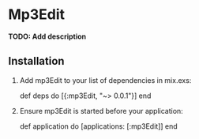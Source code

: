 # Mp3Edit

**TODO: Add description**

## Installation

  1. Add mp3Edit to your list of dependencies in mix.exs:

        def deps do
          [{:mp3Edit, "~> 0.0.1"}]
        end

  2. Ensure mp3Edit is started before your application:

        def application do
          [applications: [:mp3Edit]]
        end
